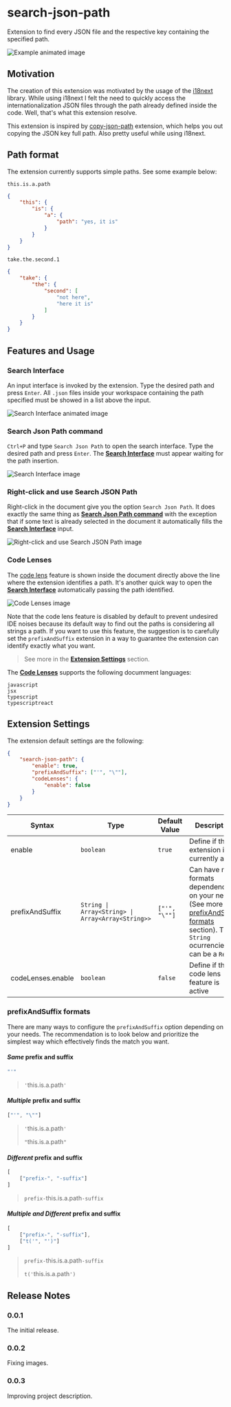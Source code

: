 # search-json-path

Extension to find every JSON file and the respective key containing the specified path.

![Example animated image](https://raw.githubusercontent.com/guilhermeavanci/vscode-search-json-path/main/images/example.gif)

## Motivation

The creation of this extension was motivated by the usage of the [i18next](https://www.i18next.com/) library. While using i18next I felt the need to quickly access the internationalization JSON files through the path already defined inside the code. Well, that's what this extension resolve.

This extension is inspired by [copy-json-path](https://marketplace.visualstudio.com/items?itemName=nidu.copy-json-path) extension, which helps you out copying the JSON key full path. Also pretty useful while using i18next.

## Path format

The extension currently supports simple paths. See some example below:

`this.is.a.path`
```JSON
{
	"this": {
		"is": {
			"a": {
				"path": "yes, it is"
			}
		}
	}
}
```

`take.the.second.1`
```JSON
{
	"take": {
		"the": {
			"second": [
				"not here",
				"here it is"
			]
		}
	}
}
```

## Features and Usage

### Search Interface

An input interface is invoked by the extension. Type the desired path and press `Enter`. All `.json` files inside your workspace containing the path specified must be showed in a list above the input.

![Search Interface animated image](https://raw.githubusercontent.com/guilhermeavanci/vscode-search-json-path/main/images/search-interface.gif)

### Search Json Path command

`Ctrl+P` and type `Search Json Path` to open the search interface. Type the desired path and press `Enter`. The [**Search Interface**](#search-interface) must appear waiting for the path insertion.

![Search Interface image](https://raw.githubusercontent.com/guilhermeavanci/vscode-search-json-path/main/images/command.png)

### Right-click and use Search JSON Path

Right-click in the document give you the option `Search Json Path`. It does exactly the same thing as [**Search Json Path command**](#search-json-path-command) with the exception that if some text is already selected in the document it automatically fills the [**Search Interface**](#search-interface) input.

![Right-click and use Search JSON Path image](https://raw.githubusercontent.com/guilhermeavanci/vscode-search-json-path/main/images/menu.png)

### Code Lenses

The [code lens](https://code.visualstudio.com/api/language-extensions/programmatic-language-features#codelens-show-actionable-context-information-within-source-code) feature is shown inside the document directly above the line where the extension identifies a path. It's another quick way to open the [**Search Interface**](#search-interface) automatically passing the path identified.

![Code Lenses image](https://raw.githubusercontent.com/guilhermeavanci/vscode-search-json-path/main/images/code-lenses.png)

Note that the code lens feature is disabled by default to prevent undesired IDE noises because its default way to find out the paths is considering all strings a path. If you want to use this feature, the suggestion is to carefully set the `prefixAndSuffix` extension in a way to guarantee the extension can identify exactly what you want.

> See more in the [**Extension Settings**](#extension-settings) section.

The [**Code Lenses**](#code-lenses) supports the following documment languages:

```
javascript
jsx
typescript
typescriptreact
```

## Extension Settings

The extension default settings are the following:

```JSON
{
	"search-json-path": {
		"enable": true,
		"prefixAndSuffix": ["'", "\""],
		"codeLenses": {
			"enable": false
		}
	}
}
```

| Syntax | Type | Default Value | Description |
| ----------- | ----------- | ----------- | ----------- |
| enable | `boolean` | `true` | Define if the extension is currently active |
| prefixAndSuffix | `String \| Array<String> \| Array<Array<String>>` | `["'", "\""]` | Can have many formats dependending on your needs (See more at [prefixAndSuffix formats](#prefixandsuffix-formats) section). The `String` ocurrencies can be a `Regex`. |`
| codeLenses.enable | `boolean` | `false` | Define if the code lens feature is active |

### prefixAndSuffix formats

There are many ways to configure the `prefixAndSuffix` option depending on your needs. The recommendation is to look below and prioritize the simplest way which effectively finds the match you want.

#### *Same* prefix and suffix
```javascript
"'"
```
> `'`this.is.a.path`'`

#### *Multiple* prefix and suffix
```javascript
["'", "\""]
```
> `'`this.is.a.path`'`
> 
> `"`this.is.a.path`"`

#### *Different* prefix and suffix
```javascript
[
	["prefix-", "-suffix"]
]
```
> `prefix-`this.is.a.path`-suffix`

#### *Multiple and Different* prefix and suffix
```javascript
[
	["prefix-", "-suffix"],
	["t('", "')"]
]
```
> `prefix-`this.is.a.path`-suffix`
> 
> `t('`this.is.a.path`')`

## Release Notes

### 0.0.1

The initial release.

### 0.0.2

Fixing images.


### 0.0.3

Improving project description.
